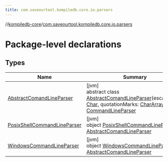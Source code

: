 ```yaml
---
title: com.saveourtool.kompiledb.core.io.parsers
---
```

//[kompiledb-core](../../index.html)/[com.saveourtool.kompiledb.core.io.parsers](index.html)



# Package-level declarations



## Types


| Name | Summary |
|---|---|
| [AbstractComandLineParser](-abstract-comand-line-parser/index.html) | [jvm]<br>abstract class [AbstractComandLineParser](-abstract-comand-line-parser/index.html)(escapeChar: [Char](https://kotlinlang.org/api/latest/jvm/stdlib/kotlin/-char/index.html), quotationMarks: [CharArray](https://kotlinlang.org/api/latest/jvm/stdlib/kotlin/-char-array/index.html)) : [CommandLineParser](../com.saveourtool.kompiledb.core.io/-command-line-parser/index.html) |
| [PosixShellCommandLineParser](-posix-shell-command-line-parser/index.html) | [jvm]<br>object [PosixShellCommandLineParser](-posix-shell-command-line-parser/index.html) : [AbstractComandLineParser](-abstract-comand-line-parser/index.html) |
| [WindowsCommandLineParser](-windows-command-line-parser/index.html) | [jvm]<br>object [WindowsCommandLineParser](-windows-command-line-parser/index.html) : [AbstractComandLineParser](-abstract-comand-line-parser/index.html) |

